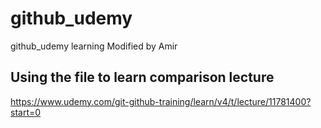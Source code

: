 # github_udemy
github_udemy learning
Modified by Amir

## Using the file to learn comparison lecture
https://www.udemy.com/git-github-training/learn/v4/t/lecture/11781400?start=0
